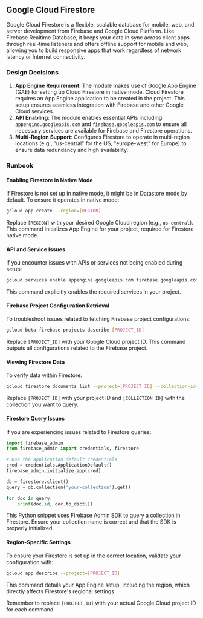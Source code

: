 ## Google Cloud Firestore

Google Cloud Firestore is a flexible, scalable database for mobile, web, and server development from Firebase and Google Cloud Platform. Like Firebase Realtime Database, it keeps your data in sync across client apps through real-time listeners and offers offline support for mobile and web, allowing you to build responsive apps that work regardless of network latency or Internet connectivity.

### Design Decisions

1. **App Engine Requirement**: The module makes use of Google App Engine (GAE) for setting up Cloud Firestore in native mode. Cloud Firestore requires an App Engine application to be created in the project. This setup ensures seamless integration with Firebase and other Google Cloud services.
2. **API Enabling**: The module enables essential APIs including `appengine.googleapis.com` and `firebase.googleapis.com` to ensure all necessary services are available for Firebase and Firestore operations.
3. **Multi-Region Support**: Configures Firestore to operate in multi-region locations (e.g., "us-central" for the US, "europe-west" for Europe) to ensure data redundancy and high availability.

### Runbook

#### Enabling Firestore in Native Mode

If Firestore is not set up in native mode, it might be in Datastore mode by default. To ensure it operates in native mode:

```sh
gcloud app create --region=[REGION]
```

Replace `[REGION]` with your desired Google Cloud region (e.g., `us-central`). This command initializes App Engine for your project, required for Firestore native mode.

#### API and Service Issues

If you encounter issues with APIs or services not being enabled during setup:

```sh
gcloud services enable appengine.googleapis.com firebase.googleapis.com
```

This command explicitly enables the required services in your project.

#### Firebase Project Configuration Retrieval

To troubleshoot issues related to fetching Firebase project configurations:

```sh
gcloud beta firebase projects describe [PROJECT_ID]
```

Replace `[PROJECT_ID]` with your Google Cloud project ID. This command outputs all configurations related to the Firebase project.

#### Viewing Firestore Data

To verify data within Firestore:

```sh
gcloud firestore documents list --project=[PROJECT_ID] --collection-id=[COLLECTION_ID]
```

Replace `[PROJECT_ID]` with your project ID and `[COLLECTION_ID]` with the collection you want to query.

#### Firestore Query Issues

If you are experiencing issues related to Firestore queries:

```python
import firebase_admin
from firebase_admin import credentials, firestore

# Use the application default credentials
cred = credentials.ApplicationDefault()
firebase_admin.initialize_app(cred)

db = firestore.client()
query = db.collection('your-collection').get()

for doc in query:
    print(doc.id, doc.to_dict()) 
```

This Python snippet uses Firebase Admin SDK to query a collection in Firestore. Ensure your collection name is correct and that the SDK is properly initialized.

#### Region-Specific Settings

To ensure your Firestore is set up in the correct location, validate your configuration with:

```sh
gcloud app describe --project=[PROJECT_ID]
```

This command details your App Engine setup, including the region, which directly affects Firestore's regional settings.

Remember to replace `[PROJECT_ID]` with your actual Google Cloud project ID for each command.

